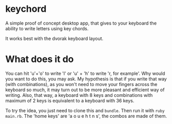 keychord
========

A simple proof of concept desktop app, that gives to your keyboard the ability to write letters using key chords.

It works best with the dvorak keyboard layout.

# What does it do

You can hit 'u'+'o' to write 'l' or 'u' + 'h' to write 'r, for example'. Why would you want to do this, you may ask. My hypothesis is that if you write that way (with combinations), as you won't need to move your fingers across the keyboard so much, it may turn out to be more pleasant and efficient way of writing. Also, that way, a keyboard with 8 keys and combinations with maximum of 2 keys is equivalent to a keyboard with 36 keys.

To try the idea, you just need to clone this and ```bundle```. Then run it with ```ruby main.rb```. The 'home keys' are 'a o u e h t n s', the combos are made of them.
